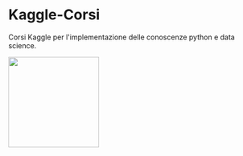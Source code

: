 # Kaggle-Corsi
Corsi Kaggle per l'implementazione delle conoscenze python e data science.

<img height="180em" src="https://github-readme-stats.vercel.app/api?username=Gapur&show_icons=true&hide_border=true&&count_private=true&include_all_commits=true" />
